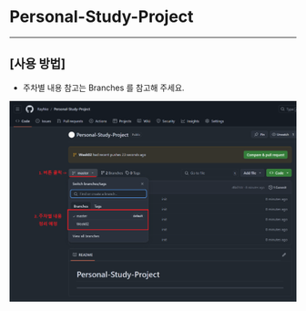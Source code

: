 # Personal-Study-Project

---

## [사용 방법]

- 주차별 내용 참고는 Branches 를 참고해 주세요.

<img src="src/main/resources/image_main.png">